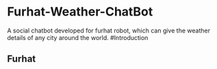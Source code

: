 # Furhat-Weather-ChatBot
A social chatbot developed for furhat robot, which can give the weather details of any city around the world.
#Introduction
## Furhat
